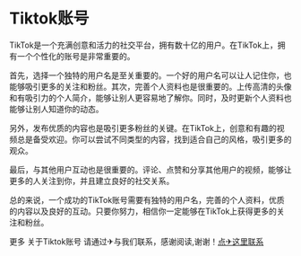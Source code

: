 # Tiktok账号

TikTok是一个充满创意和活力的社交平台，拥有数十亿的用户。在TikTok上，拥有一个个性化的账号是非常重要的。

首先，选择一个独特的用户名是至关重要的。一个好的用户名可以让人记住你，也能够吸引更多的关注和粉丝。其次，完善个人资料也是很重要的。上传高清的头像和有吸引力的个人简介，能够让别人更容易地了解你。同时，及时更新个人资料也能够让别人知道你的动态。

另外，发布优质的内容也是吸引更多粉丝的关键。在TikTok上，创意和有趣的视频总是备受欢迎。你可以尝试不同类型的内容，找到适合自己的风格，吸引更多的观众。

最后，与其他用户互动也是很重要的。评论、点赞和分享其他用户的视频，能够让更多的人关注到你，并且建立良好的社交关系。

总的来说，一个成功的TikTok账号需要有独特的用户名，完善的个人资料，优质的内容以及良好的互动。只要你努力，相信你一定能够在TikTok上获得更多的关注和粉丝。

更多 关于Tiktok账号 请通过✈与我们联系，感谢阅读,谢谢！[点✈这里联系](https://www.k02.cc)